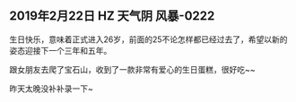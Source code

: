 ## 2019年2月22日 HZ 天气阴  风暴-0222

生日快乐，意味着正式进入26岁，前面的25不论怎样都已经过去了，希望以新的姿态迎接下一个三年和五年。

跟女朋友去爬了宝石山，收到了一款非常有爱心的生日蛋糕，很好吃~~


昨天太晚没补补录一下~








